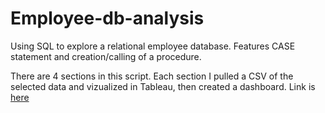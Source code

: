 # Employee-db-analysis
Using SQL to explore a relational employee database.   Features CASE statement and creation/calling of a procedure.

There are 4 sections in this script.  Each section I pulled a CSV of the selected data and vizualized in Tableau, then created a dashboard.
Link is [here](https://public.tableau.com/app/profile/brandon.wilson3410/viz/Employeedatabase-MaleFemalecomparrison/Dashboard1)
